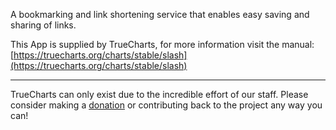 A bookmarking and link shortening service that enables easy saving and sharing of links.

This App is supplied by TrueCharts, for more information visit the manual: [https://truecharts.org/charts/stable/slash](https://truecharts.org/charts/stable/slash)

---

TrueCharts can only exist due to the incredible effort of our staff.
Please consider making a [donation](https://truecharts.org/sponsor) or contributing back to the project any way you can!
